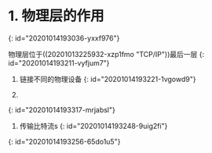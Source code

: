 # 1. 物理层的作用
{: id="20201014193036-yxxf976"}

物理层位于((20201013225932-xzp1fmo "TCP/IP"))最后一层
{: id="20201014193211-vyfjum7"}

1. 链接不同的物理设备
{: id="20201014193221-1vgowd9"}

1.
{: id="20201014193317-mrjabsl"}

1. 传输比特流s
{: id="20201014193248-9uig2fi"}

{: id="20201014193256-65do1u5"}
